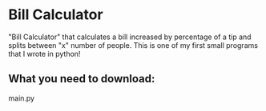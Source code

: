 # Bill Calculator
"Bill Calculator" that calculates a bill increased by percentage of a tip and splits between "x" number of people. This is one of my first small programs that I wrote in python!
## What you need to download:
main.py
